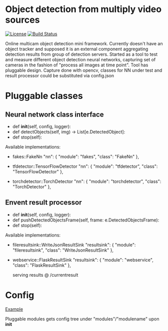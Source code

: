 # Object detection from multiply video sources

[![License](http://img.shields.io/badge/license-mit-blue.svg?style=flat-square)](https://raw.githubusercontent.com/json-iterator/go/master/LICENSE)
[![Build Status](https://travis-ci.org/gvaduha/multicam-objectdetection-nn.svg?branch=master)](https://travis-ci.org/gvaduha/multicam-objectdetection-nn)

Online multicam object detection mini framework. Currently doesn't have an object tracker and supposed it is an external component aggregating detection results from group of detection servers. Started as a tool to test and measure different object detection neural networks, capturing set of cameras in the fashion of "process all images at time point".
Tool has pluggable design. Capture done with opencv, classes for NN under test and result processor could be substituted via config.json 

# Pluggable classes
## Neural network class interface
* def __init__(self, config, logger):
* def detectObjects(self, img) -> List[e.DetectedObject]:
* def stop(self):

Available implementations:
* fakes::FakeNn
  "nn": {
    "module": "fakes",
    "class": "FakeNn"
  },

* tfdetector::TensorFlowDetector
  "nn": {
    "module": "tfdetector",
    "class": "TensorFlowDetector"
  },

* torchdetector::TorchDetector
  "nn": {
    "module": "torchdetector",
    "class": "TorchDetector"
  },

## Envent result processor
* def __init__(self, config, logger):
* def pushDetectedObjectsFrame(self, frame: e.DetectedObjectsFrame):
* def stop(self):

Available implementations:
* fileresultsink::WriteJsonResultSink
  "resultsink": {
    "module": "fileresultsink",
    "class": "WriteJsonResultSink"
  },

* webservice::FlaskResultSink
  "resultsink": {
    "module": "webservice",
    "class": "FlaskResultSink"
  },

  serving results @ /currentresult

# Config
[Example](config.json)

Pluggable modules gets config tree under "modules"/"modulename" upon __init__
